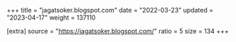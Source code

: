 +++
title = "jagatsoker.blogspot.com"
date = "2022-03-23"
updated = "2023-04-17"
weight = 137110

[extra]
source = "https://jagatsoker.blogspot.com/"
ratio = 5
size = 134
+++
